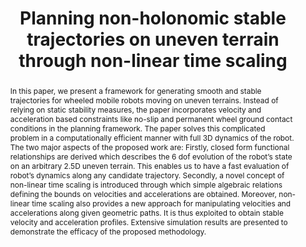 ---
layout: project-page-new
title: "Planning non-holonomic stable trajectories on uneven terrain
through non-linear time scaling"
authors:
  - name: Arun Kumar Singh
    sup: 1
  - name: K. Madhava Krishna
    sup: 1
  - name: Srikanth Saripalli
    sup: 2
affiliations:
  - name: IIIT Hyderabad, India
    link: https://robotics.iiit.ac.in
    sup: 1
  - name: School of Earth and Space Exploration, Arizona State University
    link: #
    sup: 2
permalink: /publications/2015/Singh_Planning-non-holonomic/
abstract: "In this paper, we present a framework for generating smooth and stable trajectories for wheeled mobile robots moving on uneven terrains. Instead of relying on static stability measures, the paper incorporates velocity and acceleration based constraints like no-slip and permanent wheel
ground contact conditions in the planning framework. The paper solves this complicated problem in a computationally efficient manner with full 3D dynamics of the robot. The two major aspects of the proposed work are: Firstly, closed form functional relationships are derived which describes
the 6 dof evolution of the robot’s state on an arbitrary 2.5D uneven terrain. This enables us to have a fast evaluation of robot’s dynamics along any candidate trajectory. Secondly, a novel concept of non-linear time scaling is introduced through which simple algebraic relations defining the
bounds on velocities and accelerations are obtained. Moreover, non-linear time scaling also provides a new approach for manipulating velocities and accelerations along given geometric paths. It is thus exploited to obtain stable velocity and acceleration profiles. Extensive simulation results are presented to demonstrate the efficacy of the proposed methodology."
paper: https://robotics.iiit.ac.in/uploads/Main/Publications/Arun_etal_AURO_15.pdf
# iframe: https://www.youtube.com/embed/jhjskX4FQwA

---